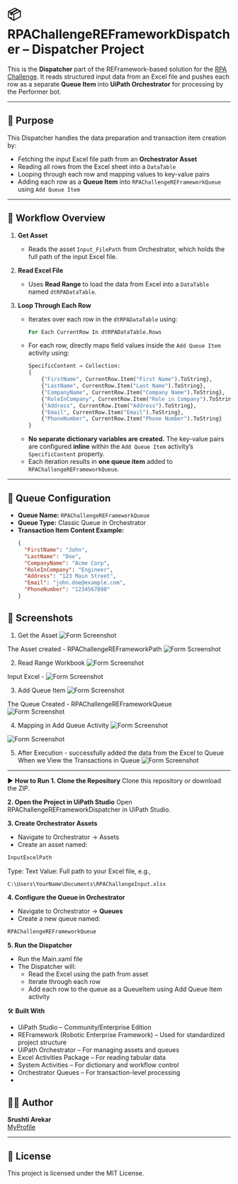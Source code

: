 # 📦 RPAChallengeREFrameworkDispatcher – Dispatcher Project

This is the **Dispatcher** part of the REFramework-based solution for the [RPA Challenge](https://rpachallenge.com/). It reads structured input data from an Excel file and pushes each row as a separate **Queue Item** into **UiPath Orchestrator** for processing by the Performer bot.

---

## 🎯 Purpose

This Dispatcher handles the data preparation and transaction item creation by:

- Fetching the input Excel file path from an **Orchestrator Asset**
- Reading all rows from the Excel sheet into a `DataTable`
- Looping through each row and mapping values to key-value pairs
- Adding each row as a **Queue Item** into `RPAChallengeREFrameworkQueue` using `Add Queue Item`

---

## 🔄 Workflow Overview

1. **Get Asset**  
   - Reads the asset `Input_FilePath` from Orchestrator, which holds the full path of the input Excel file.

2. **Read Excel File**  
   - Uses **Read Range** to load the data from Excel into a `DataTable` named `dtRPADataTable`.

3. **Loop Through Each Row**  
   - Iterates over each row in the `dtRPADataTable` using:
     ```vb
     For Each CurrentRow In dtRPADataTable.Rows
     ```
   - For each row, directly maps field values inside the `Add Queue Item` activity using:
     ```vb
     SpecificContent → Collection:
     {
         {"FirstName", CurrentRow.Item("First Name").ToString},
         {"LastName", CurrentRow.Item("Last Name").ToString},
         {"CompanyName", CurrentRow.Item("Company Name").ToString},
         {"RoleInCompany", CurrentRow.Item("Role in Company").ToString},
         {"Address", CurrentRow.Item("Address").ToString},
         {"Email", CurrentRow.Item("Email").ToString},
         {"PhoneNumber", CurrentRow.Item("Phone Number").ToString}
     }
     ```
   - **No separate dictionary variables are created.** The key-value pairs are configured **inline** within the `Add Queue Item` activity’s `SpecificContent` property.
   - Each iteration results in **one queue item** added to `RPAChallengeREFrameworkQueue`.

---

## 🧠 Queue Configuration

- **Queue Name:** `RPAChallengeREFrameworkQueue`
- **Queue Type:** Classic Queue in Orchestrator
- **Transaction Item Content Example:**
  ```json
  {
    "FirstName": "John",
    "LastName": "Doe",
    "CompanyName": "Acme Corp",
    "RoleInCompany": "Engineer",
    "Address": "123 Main Street",
    "Email": "john.doe@example.com",
    "PhoneNumber": "1234567890"
  }

## 📸 Screenshots

1. Get the Asset
![Form Screenshot](Images/Step1.png)

The Asset created - RPAChallengeREFrameworkPath
![Form Screenshot](Images/Asset.png)

2. Read Range Workbook
![Form Screenshot](Images/Step2.png)

Input Excel - 
![Form Screenshot](Images/InputExcel.png)

3. Add Queue Item
![Form Screenshot](Images/Step3.png)

The Queue Created - RPAChallengeREFrameworkQueue
![Form Screenshot](Images/Queue.png)

4. Mapping in Add Queue Activity
![Form Screenshot](Images/Step4.png)

![Form Screenshot](Images/Step5.png)

5. After Execution - successfully added the data from the Excel to Queue
When we View the Transactions in Queue
![Form Screenshot](Images/ViewTransactionQueue.png)

---

▶️ **How to Run**
**1. Clone the Repository**
Clone this repository or download the ZIP.

**2. Open the Project in UiPath Studio**
Open RPAChallengeREFrameworkDispatcher in UiPath Studio.

**3. Create Orchestrator Assets**
- Navigate to Orchestrator → Assets
- Create an asset named:
```vb
InputExcelPath
```
Type: Text
Value: Full path to your Excel file, e.g.,
```vb
C:\Users\YourName\Documents\RPAChallengeInput.xlsx
```

**4. Configure the Queue in Orchestrator**
- Navigate to Orchestrator → **Queues**
- Create a new queue named:
```vb
RPAChallengeREFrameworkQueue
```

**5. Run the Dispatcher**
- Run the Main.xaml file
- The Dispatcher will:
   - Read the Excel using the path from asset
   - Iterate through each row
   - Add each row to the queue as a QueueItem using Add Queue Item activity

🛠️ **Built With**
- UiPath Studio – Community/Enterprise Edition
- REFramework (Robotic Enterprise Framework) – Used for standardized project structure
- UiPath Orchestrator – For managing assets and queues
- Excel Activities Package – For reading tabular data
- System Activities – For dictionary and workflow control
- Orchestrator Queues – For transaction-level processing
- 

## 🙋‍♀️ Author

**Srushti Arekar**  
[MyProfile](https://github.com/SrushtiArekar)

---

## 📄 License

This project is licensed under the MIT License.

